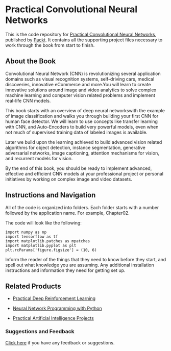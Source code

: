 # Practical Convolutional Neural Networks
This is the code repository for [Practical Convolutional Neural Networks](https://www.packtpub.com/big-data-and-business-intelligence/practical-convolutional-neural-networks?utm_source=github&utm_medium=repository&utm_campaign=9781788392303), published by [Packt](https://www.packtpub.com/?utm_source=github). It contains all the supporting project files necessary to work through the book from start to finish.
## About the Book
Convolutional Neural Network (CNN) is revolutionizing several application domains such as visual recognition systems, self-driving cars, medical discoveries, innovative eCommerce and more.You will learn to create innovative solutions around image and video analytics to solve complex machine learning and computer vision related problems and implement real-life CNN models.

This book starts with an overview of deep neural networkswith the example of image classification and walks you through building your first CNN for human face detector. We will learn to use concepts like transfer learning with CNN, and Auto-Encoders to build very powerful models, even when not much of supervised training data of labeled images is available.

Later we build upon the learning achieved to build advanced vision related algorithms for object detection, instance segmentation, generative adversarial networks, image captioning, attention mechanisms for vision, and recurrent models for vision.

By the end of this book, you should be ready to implement advanced, effective and efficient CNN models at your professional project or personal initiatives by working on complex image and video datasets.

## Instructions and Navigation
All of the code is organized into folders. Each folder starts with a number followed by the application name. For example, Chapter02.



The code will look like the following:
```
import numpy as np
import tensorflow as tf
import matplotlib.patches as mpatches
import matplotlib.pyplot as plt
plt.rcParams['figure.figsize'] = (10, 6)
```

Inform the reader of the things that they need to know before they start, and spell out what knowledge you are assuming.
Any additional installation instructions and information they need for getting set up.

## Related Products
* [Practical Deep Reinforcement Learning](https://www.packtpub.com/big-data-and-business-intelligence/practical-deep-reinforcement-learning?utm_source=github&utm_medium=repository&utm_campaign=9781788834247)

* [Neural Network Programming with Python](https://www.packtpub.com/big-data-and-business-intelligence/neural-network-programming-python?utm_source=github&utm_medium=repository&utm_campaign=9781784398217)

* [Practical Artificial Intelligence Projects](https://www.packtpub.com/big-data-and-business-intelligence/practical-artificial-intelligence-projects?utm_source=github&utm_medium=repository&utm_campaign=9781788830027)

### Suggestions and Feedback
[Click here](https://docs.google.com/forms/d/e/1FAIpQLSe5qwunkGf6PUvzPirPDtuy1Du5Rlzew23UBp2S-P3wB-GcwQ/viewform) if you have any feedback or suggestions.
